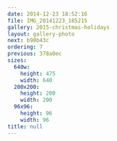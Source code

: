 ```yaml
---
date: 2014-12-23 18:52:16
file: IMG_20141223_185215
gallery: 2015-christmas-holidays
layout: gallery-photo
next: b90b43c
ordering: 7
previous: 378a0ec
sizes:
  640w:
    height: 475
    width: 640
  200x200:
    height: 200
    width: 200
  96x96:
    height: 96
    width: 96
title: null
---
```

